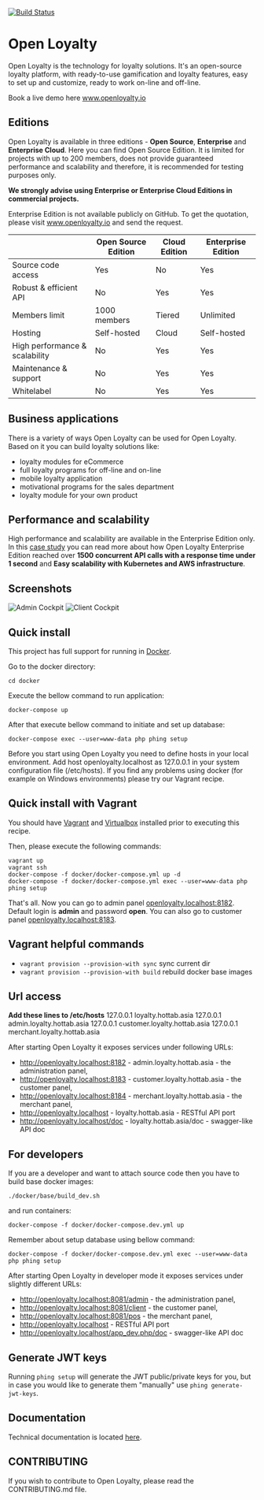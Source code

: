 [![Build Status](https://travis-ci.org/DivanteLtd/open-loyalty.svg?branch=master)](https://travis-ci.org/DivanteLtd/open-loyalty)

# Open Loyalty

Open Loyalty is the technology for loyalty solutions.
It's an open-source loyalty platform, with ready-to-use gamification and loyalty features, easy to set up and customize, ready to work on-line and off-line.

Book a live demo here www.openloyalty.io

## Editions

Open Loyalty is available in three editions - **Open Source**, **Enterprise** and **Enterprise Cloud**.
Here you can find Open Source Edition. It is limited for projects with up to 200 members, does not provide guaranteed performance and scalability and therefore, it is recommended for testing purposes only.

**We strongly advise using Enterprise or Enterprise Cloud Editions in commercial projects.**

Enterprise Edition is not available publicly on GitHub.
To get the quotation, please visit www.openloyalty.io and send the request.

|                                | Open Source Edition | Cloud Edition | Enterprise Edition |
| ------------------------------ | ------------------- | ------------- | ------------------ |
| Source code access             | Yes                 | No            | Yes                |
| Robust & efficient API         | No                  | Yes           | Yes                |
| Members limit                  | 1000 members        | Tiered        | Unlimited          |
| Hosting                        | Self-hosted         | Cloud         | Self-hosted        |
| High performance & scalability | No                  | Yes           | Yes                |
| Maintenance & support          | No                  | Yes           | Yes                |
| Whitelabel                     | No                  | Yes           | Yes                |

## Business applications

There is a variety of ways Open Loyalty can be used for Open Loyalty.
Based on it you can build loyalty solutions like:

- loyalty modules for eCommerce
- full loyalty programs for off-line and on-line
- mobile loyalty application
- motivational programs for the sales department
- loyalty module for your own product

## Performance and scalability

High performance and scalability are available in the Enterprise Edition only.
In this [case study](https://www.openloyalty.io/building-a-massive-scale-loyalty-program-with-aws/) you can read more about how Open Loyalty Enterprise Edition reached over **1500 concurrent API calls
with a response time under 1 second** and **Easy scalability with Kubernetes and AWS infrastructure**.

## Screenshots

![Admin Cockpit](https://user-images.githubusercontent.com/3582562/54033263-1db79500-41b4-11e9-8f2d-9b91acce50cf.png)
![Client Cockpit](https://user-images.githubusercontent.com/3582562/54033264-1db79500-41b4-11e9-984c-a954cd136d5c.png)

## Quick install

This project has full support for running in [Docker](https://www.docker.com/>).

Go to the docker directory:

```
cd docker
```

Execute the bellow command to run application:

```
docker-compose up
```

After that execute bellow command to initiate and set up database:

```
docker-compose exec --user=www-data php phing setup
```

Before you start using Open Loyalty you need to define hosts in your local environment. Add host openloyalty.localhost as 127.0.0.1 in your system configuration file (/etc/hosts).
If you find any problems using docker (for example on Windows environments) please try our Vagrant recipe.

## Quick install with Vagrant

You should have [Vagrant](https://www.vagrantup.com/downloads.html) and [Virtualbox](https://www.virtualbox.org/wiki/Downloads) installed prior to executing this recipe.

Then, please execute the following commands:

```
vagrant up
vagrant ssh
docker-compose -f docker/docker-compose.yml up -d
docker-compose -f docker/docker-compose.yml exec --user=www-data php phing setup
```

That's all. Now you can go to admin panel [openloyalty.localhost:8182](http://openloyalty.localhost:8182).
Default login is **admin** and password **open**. You can also go to customer panel [openloyalty.localhost:8183](http://openloyalty.localhost:8183).

## Vagrant helpful commands

- `vagrant provision --provision-with sync` sync current dir
- `vagrant provision --provision-with build` rebuild docker base images

## Url access

**Add these lines to /etc/hosts**
127.0.0.1 loyalty.hottab.asia
127.0.0.1 admin.loyalty.hottab.asia
127.0.0.1 customer.loyalty.hottab.asia
127.0.0.1 merchant.loyalty.hottab.asia

After starting Open Loyalty it exposes services under following URLs:

- http://openloyalty.localhost:8182 - admin.loyalty.hottab.asia - the administration panel,
- http://openloyalty.localhost:8183 - customer.loyalty.hottab.asia - the customer panel,
- http://openloyalty.localhost:8184 - merchant.loyalty.hottab.asia - the merchant panel,
- http://openloyalty.localhost - loyalty.hottab.asia - RESTful API port
- http://openloyalty.localhost/doc - loyalty.hottab.asia/doc - swagger-like API doc

## For developers

If you are a developer and want to attach source code then you have to build base docker images:

```
./docker/base/build_dev.sh
```

and run containers:

```
docker-compose -f docker/docker-compose.dev.yml up
```

Remember about setup database using bellow command:

```
docker-compose -f docker/docker-compose.dev.yml exec --user=www-data php phing setup
```

After starting Open Loyalty in developer mode it exposes services under slightly different URLs:

- http://openloyalty.localhost:8081/admin - the administration panel,
- http://openloyalty.localhost:8081/client - the customer panel,
- http://openloyalty.localhost:8081/pos - the merchant panel,
- http://openloyalty.localhost - RESTful API port
- http://openloyalty.localhost/app_dev.php/doc - swagger-like API doc

## Generate JWT keys

Running `phing setup` will generate the JWT public/private keys for you, but in case you would like to generate them "manually" use `phing generate-jwt-keys`.

## Documentation

Technical documentation is located [here](backend/doc/index.rst).

## CONTRIBUTING

If you wish to contribute to Open Loyalty, please read the CONTRIBUTING.md file.
